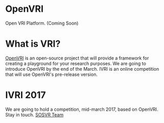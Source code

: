 # OpenVRI
Open VRI Platform. (Coming Soon)

# What is VRI?
[OpenVRI](https://github.com/VRI/OpenVRI) is an open-source project that will provide a framework for creating a playground for your research purposes. We are going to introduce OpenVRI by the end of the March. IVRI is an online competition that will use OpenVRI's pre-release version.

# IVRI 2017
We are going to hold a competition, mid-march 2017, based on OpenVRI.
Stay in touch. [SOSVR Team](http://sosvr.github.io)
